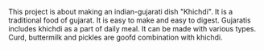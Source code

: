 This project is about making an indian-gujarati dish "Khichdi". It is a traditional food of gujarat. It is easy to make and easy to digest. Gujaratis includes khichdi as a part of daily meal. It can be made with various types. Curd, buttermilk and pickles are goofd combination with khichdi.